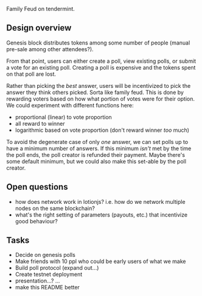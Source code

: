Family Feud on tendermint.

## Design overview
Genesis block distributes tokens among some number of people (manual pre-sale among other attendees?).

From that point, users can either create a poll, view existing polls, or submit a vote for an existing
poll. Creating a poll is expensive and the tokens spent on that poll are lost.

Rather than picking the *best* answer, users will be incentivized to pick the answer they think others
picked. Sorta like family feud. This is done by rewarding voters based on how what portion of votes were for
their option. We could experiment with different functions here:
- proportional (linear) to vote proportion
- all reward to winner
- logarithmic based on vote proportion (don't reward winner *too* much)

To avoid the degenerate case of only *one* answer, we can set polls up to have a minimum number of answers. If
this minimum *isn't* met by the time the poll ends, the poll creator is refunded their payment. Maybe there's
some default minimum, but we could also make this set-able by the poll creator.

## Open questions
- how does network work in lotionjs? i.e. how do we network multiple nodes on the same blockchain?
- what's the right setting of parameters (payouts, etc.) that incentivize good behaviour?

## Tasks
- Decide on genesis polls
- Make friends with 10 ppl who could be early users of what we make
- Build poll protocol (expand out...)
- Create testnet deployment
- presentation...?
...
- make this README better
